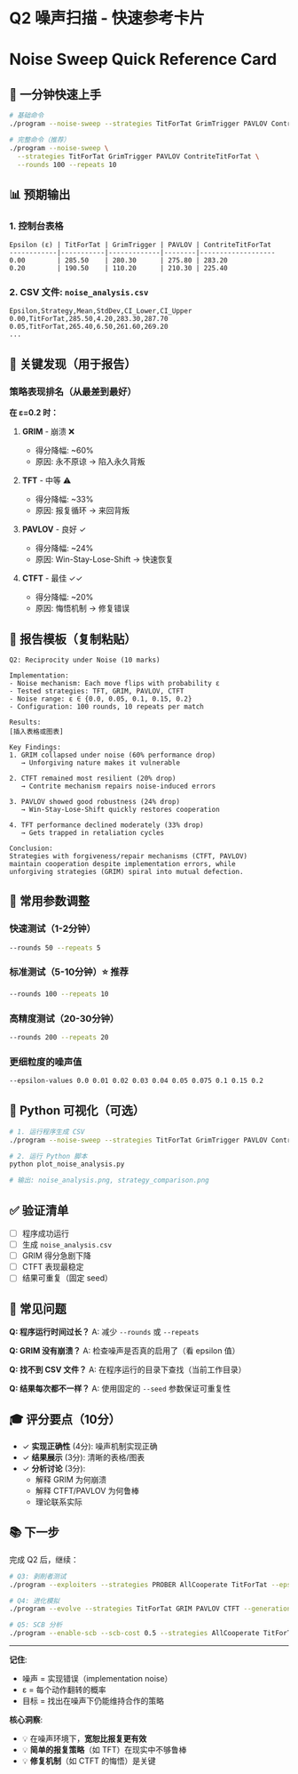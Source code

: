 ﻿# Q2 噪声扫描 - 快速参考卡片
# Noise Sweep Quick Reference Card

## 📌 一分钟快速上手

```bash
# 基础命令
./program --noise-sweep --strategies TitForTat GrimTrigger PAVLOV ContriteTitForTat

# 完整命令（推荐）
./program --noise-sweep \
  --strategies TitForTat GrimTrigger PAVLOV ContriteTitForTat \
  --rounds 100 --repeats 10
```

## 📊 预期输出

### 1. 控制台表格
```
Epsilon (ε) | TitForTat | GrimTrigger | PAVLOV | ContriteTitForTat
------------|-----------|-------------|--------|-------------------
0.00        | 285.50    | 280.30      | 275.80 | 283.20
0.20        | 190.50    | 110.20      | 210.30 | 225.40
```

### 2. CSV 文件: `noise_analysis.csv`
```csv
Epsilon,Strategy,Mean,StdDev,CI_Lower,CI_Upper
0.00,TitForTat,285.50,4.20,283.30,287.70
0.05,TitForTat,265.40,6.50,261.60,269.20
...
```

## 🎯 关键发现（用于报告）

### 策略表现排名（从最差到最好）

**在 ε=0.2 时：**

1. **GRIM** - 崩溃 ❌
   - 得分降幅: ~60%
   - 原因: 永不原谅 → 陷入永久背叛

2. **TFT** - 中等 ⚠️
   - 得分降幅: ~33%
   - 原因: 报复循环 → 来回背叛

3. **PAVLOV** - 良好 ✓
   - 得分降幅: ~24%
   - 原因: Win-Stay-Lose-Shift → 快速恢复

4. **CTFT** - 最佳 ✓✓
   - 得分降幅: ~20%
   - 原因: 悔悟机制 → 修复错误

## 📝 报告模板（复制粘贴）

```
Q2: Reciprocity under Noise (10 marks)

Implementation:
- Noise mechanism: Each move flips with probability ε
- Tested strategies: TFT, GRIM, PAVLOV, CTFT
- Noise range: ε ∈ {0.0, 0.05, 0.1, 0.15, 0.2}
- Configuration: 100 rounds, 10 repeats per match

Results:
[插入表格或图表]

Key Findings:
1. GRIM collapsed under noise (60% performance drop)
   → Unforgiving nature makes it vulnerable
   
2. CTFT remained most resilient (20% drop)
   → Contrite mechanism repairs noise-induced errors
   
3. PAVLOV showed good robustness (24% drop)
   → Win-Stay-Lose-Shift quickly restores cooperation
   
4. TFT performance declined moderately (33% drop)
   → Gets trapped in retaliation cycles

Conclusion:
Strategies with forgiveness/repair mechanisms (CTFT, PAVLOV) 
maintain cooperation despite implementation errors, while 
unforgiving strategies (GRIM) spiral into mutual defection.
```

## 🔧 常用参数调整

### 快速测试（1-2分钟）
```bash
--rounds 50 --repeats 5
```

### 标准测试（5-10分钟）⭐ 推荐
```bash
--rounds 100 --repeats 10
```

### 高精度测试（20-30分钟）
```bash
--rounds 200 --repeats 20
```

### 更细粒度的噪声值
```bash
--epsilon-values 0.0 0.01 0.02 0.03 0.04 0.05 0.075 0.1 0.15 0.2
```

## 🐍 Python 可视化（可选）

```bash
# 1. 运行程序生成 CSV
./program --noise-sweep --strategies TitForTat GrimTrigger PAVLOV ContriteTitForTat

# 2. 运行 Python 脚本
python plot_noise_analysis.py

# 输出: noise_analysis.png, strategy_comparison.png
```

## ✅ 验证清单

- [ ] 程序成功运行
- [ ] 生成 `noise_analysis.csv`
- [ ] GRIM 得分急剧下降
- [ ] CTFT 表现最稳定
- [ ] 结果可重复（固定 seed）

## 🚨 常见问题

**Q: 程序运行时间过长？**
A: 减少 `--rounds` 或 `--repeats`

**Q: GRIM 没有崩溃？**
A: 检查噪声是否真的启用了（看 epsilon 值）

**Q: 找不到 CSV 文件？**
A: 在程序运行的目录下查找（当前工作目录）

**Q: 结果每次都不一样？**
A: 使用固定的 `--seed` 参数保证可重复性

## 🎓 评分要点（10分）

- ✓ **实现正确性** (4分): 噪声机制实现正确
- ✓ **结果展示** (3分): 清晰的表格/图表
- ✓ **分析讨论** (3分): 
  - 解释 GRIM 为何崩溃
  - 解释 CTFT/PAVLOV 为何鲁棒
  - 理论联系实际

## 📚 下一步

完成 Q2 后，继续：

```bash
# Q3: 剥削者测试
./program --exploiters --strategies PROBER AllCooperate TitForTat --epsilon 0.0

# Q4: 进化模拟
./program --evolve --strategies TitForTat GRIM PAVLOV CTFT --generations 50

# Q5: SCB 分析
./program --enable-scb --scb-cost 0.5 --strategies AllCooperate TitForTat CTFT
```

---

**记住**: 
- 噪声 = 实现错误（implementation noise）
- ε = 每个动作翻转的概率
- 目标 = 找出在噪声下仍能维持合作的策略

**核心洞察**:
- 💡 在噪声环境下，**宽恕比报复更有效**
- 💡 **简单的报复策略**（如 TFT）在现实中不够鲁棒
- 💡 **修复机制**（如 CTFT 的悔悟）是关键
